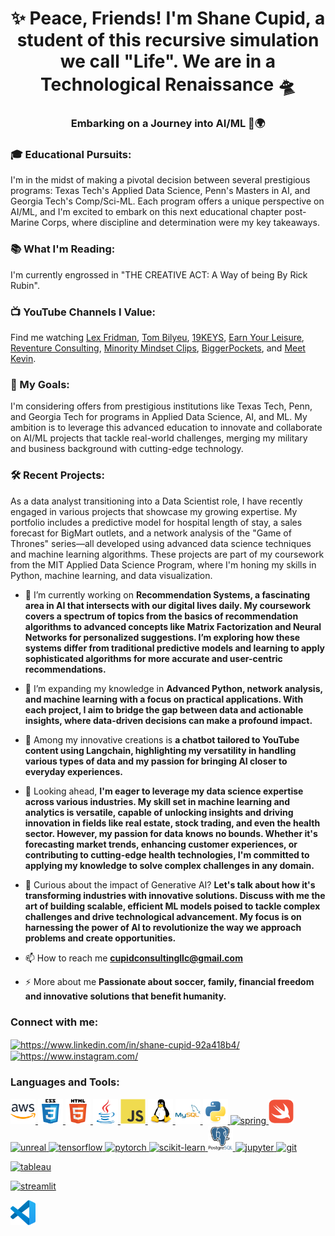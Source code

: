 <h1 align="center">✨ Peace, Friends! I'm Shane Cupid, a student of this recursive simulation we call "Life". We are in a Technological Renaissance 🛸</h1>
<h3 align="center">Embarking on a Journey into AI/ML 🌱🌍</h3>

<h3 align="left">🎓 Educational Pursuits:</h3>
<p>I'm in the midst of making a pivotal decision between several prestigious programs: Texas Tech's Applied Data Science, Penn's Masters in AI, and Georgia Tech's Comp/Sci-ML. Each program offers a unique perspective on AI/ML, and I'm excited to embark on this next educational chapter post-Marine Corps, where discipline and determination were my key takeaways.</p>

<h3 align="left">📚 What I'm Reading:</h3>
<p>I'm currently engrossed in "THE CREATIVE ACT: A Way of being By Rick Rubin".</p>

<h3 align="left">📺 YouTube Channels I Value:</h3>
<p>Find me watching <a href="https://www.youtube.com/@lexfridman" target="_blank">Lex Fridman</a>, <a href="https://www.youtube.com/@TomBilyeu" target="_blank">Tom Bilyeu</a>, <a href="https://www.youtube.com/@19KEYS" target="_blank">19KEYS</a>, <a href="https://www.youtube.com/@EarnYourLeisure" target="_blank">Earn Your Leisure</a>, <a href="https://www.youtube.com/@ReventureConsulting" target="_blank">Reventure Consulting</a>, <a href="https://www.youtube.com/@MinorityMindsetClips" target="_blank">Minority Mindset Clips</a>, <a href="https://www.youtube.com/@biggerpockets" target="_blank">BiggerPockets</a>, and <a href="https://www.youtube.com/@MeetKevin" target="_blank">Meet Kevin</a>.</p>

<h3 align="left">🎯 My Goals:</h3>
<p> I'm considering offers from prestigious institutions like Texas Tech, Penn, and Georgia Tech for programs in Applied Data Science, AI, and ML. My ambition is to leverage this advanced education to innovate and collaborate on AI/ML projects that tackle real-world challenges, merging my military and business background with cutting-edge technology.</p>

<h3 align="left">🛠 Recent Projects:</h3>
<p>As a data analyst transitioning into a Data Scientist role, I have recently engaged in various projects that showcase my growing expertise. My portfolio includes a predictive model for hospital length of stay, a sales forecast for BigMart outlets, and a network analysis of the "Game of Thrones" series—all developed using advanced data science techniques and machine learning algorithms. These projects are part of my coursework from the MIT Applied Data Science Program, where I'm honing my skills in Python, machine learning, and data visualization.</p>

- 🔭 I’m currently working on **Recommendation Systems, a fascinating area in AI that intersects with our digital lives daily. My coursework covers a spectrum of topics from the basics of recommendation algorithms to advanced concepts like Matrix Factorization and Neural Networks for personalized suggestions. I’m exploring how these systems differ from traditional predictive models and learning to apply sophisticated algorithms for more accurate and user-centric recommendations.**

- 🌱 I’m expanding my knowledge in **Advanced Python, network analysis, and machine learning with a focus on practical applications. With each project, I aim to bridge the gap between data and actionable insights, where data-driven decisions can make a profound impact.**

- 🤖 Among my innovative creations is **a chatbot tailored to YouTube content using Langchain, highlighting my versatility in handling various types of data and my passion for bringing AI closer to everyday experiences.**

- 👀 Looking ahead, **I'm eager to leverage my data science expertise across various industries. My skill set in machine learning and analytics is versatile, capable of unlocking insights and driving innovation in fields like real estate, stock trading, and even the health sector. However, my passion for data knows no bounds. Whether it's forecasting market trends, enhancing customer experiences, or contributing to cutting-edge health technologies, I'm committed to applying my knowledge to solve complex challenges in any domain.**

- 💬 Curious about the impact of Generative AI? **Let's talk about how it's transforming industries with innovative solutions. Discuss with me the art of building scalable, efficient ML models poised to tackle complex challenges and drive technological advancement. My focus is on harnessing the power of AI to revolutionize the way we approach problems and create opportunities.**

- 📫 How to reach me **cupidconsultingllc@gmail.com**

- ⚡ More about me **Passionate about soccer, family, financial freedom and innovative solutions that benefit humanity.**

<h3 align="left">Connect with me:</h3>
<p align="left">
<a href="https://linkedin.com/in/https://www.linkedin.com/in/shane-cupid-92a418b4/" target="blank"><img align="center" src="https://raw.githubusercontent.com/rahuldkjain/github-profile-readme-generator/master/src/images/icons/Social/linked-in-alt.svg" alt="https://www.linkedin.com/in/shane-cupid-92a418b4/" height="30" width="40" /></a>
<a href="https://instagram.com/https://www.instagram.com/" target="blank"><img align="center" src="https://raw.githubusercontent.com/rahuldkjain/github-profile-readme-generator/master/src/images/icons/Social/instagram.svg" alt="https://www.instagram.com/" height="30" width="40" /></a>
</p>

<h3 align="left">Languages and Tools:</h3>
<p align="left"> <a href="https://aws.amazon.com" target="_blank" rel="noreferrer"> <img src="https://raw.githubusercontent.com/devicons/devicon/master/icons/amazonwebservices/amazonwebservices-original-wordmark.svg" alt="aws" width="40" height="40"/> </a> <a href="https://www.w3schools.com/css/" target="_blank" rel="noreferrer"> <img src="https://raw.githubusercontent.com/devicons/devicon/master/icons/css3/css3-original-wordmark.svg" alt="css3" width="40" height="40"/> </a> <a href="https://www.w3.org/html/" target="_blank" rel="noreferrer"> <img src="https://raw.githubusercontent.com/devicons/devicon/master/icons/html5/html5-original-wordmark.svg" alt="html5" width="40" height="40"/> </a> <a href="https://www.java.com" target="_blank" rel="noreferrer"> <img src="https://raw.githubusercontent.com/devicons/devicon/master/icons/java/java-original.svg" alt="java" width="40" height="40"/> </a> <a href="https://developer.mozilla.org/en-US/docs/Web/JavaScript" target="_blank" rel="noreferrer"> <img src="https://raw.githubusercontent.com/devicons/devicon/master/icons/javascript/javascript-original.svg" alt="javascript" width="40" height="40"/> </a> <a href="https://www.linux.org/" target="_blank" rel="noreferrer"> <img src="https://raw.githubusercontent.com/devicons/devicon/master/icons/linux/linux-original.svg" alt="linux" width="40" height="40"/> </a> <a href="https://www.mysql.com/" target="_blank" rel="noreferrer"> <img src="https://raw.githubusercontent.com/devicons/devicon/master/icons/mysql/mysql-original-wordmark.svg" alt="mysql" width="40" height="40"/> </a> <a href="https://www.python.org" target="_blank" rel="noreferrer"> <img src="https://raw.githubusercontent.com/devicons/devicon/master/icons/python/python-original.svg" alt="python" width="40" height="40"/> </a> <a href="https://spring.io/" target="_blank" rel="noreferrer"> <img src="https://www.vectorlogo.zone/logos/springio/springio-icon.svg" alt="spring" width="40" height="40"/> </a> <a href="https://developer.apple.com/swift/" target="_blank" rel="noreferrer"> <img src="https://raw.githubusercontent.com/devicons/devicon/master/icons/swift/swift-original.svg" alt="swift" width="40" height="40"/> </a> <a href="https://unrealengine.com/" target="_blank" rel="noreferrer"> <img src="https://raw.githubusercontent.com/kenangundogan/fontisto/036b7eca71aab1bef8e6a0518f7329f13ed62f6b/icons/svg/brand/unreal-engine.svg" alt="unreal" width="40" height="40"/> </a>
<a href="https://www.tensorflow.org/" target="_blank" rel="noreferrer"> <img src="https://www.vectorlogo.zone/logos/tensorflow/tensorflow-icon.svg" alt="tensorflow" width="40" height="40"/> </a>
<a href="https://pytorch.org/" target="_blank" rel="noreferrer"> <img src="https://www.vectorlogo.zone/logos/pytorch/pytorch-icon.svg" alt="pytorch" width="40" height="40"/> </a>
<a href="https://scikit-learn.org/" target="_blank" rel="noreferrer"> <img src="https://upload.wikimedia.org/wikipedia/commons/0/05/Scikit_learn_logo_small.svg" alt="scikit-learn" width="40" height="40"/> </a>
<a href="https://www.postgresql.org/" target="_blank" rel="noreferrer"> <img src="https://raw.githubusercontent.com/devicons/devicon/master/icons/postgresql/postgresql-original-wordmark.svg" alt="postgresql" width="40" height="40"/> </a>
<a href="https://jupyter.org/" target="_blank" rel="noreferrer"> <img src="https://www.vectorlogo.zone/logos/jupyter/jupyter-icon.svg" alt="jupyter" width="40" height="40"/> </a>
<a href="https://git-scm.com/" target="_blank" rel="noreferrer"> <img src="https://www.vectorlogo.zone/logos/git-scm/git-scm-icon.svg" alt="git" width="40" height="40"/> </a>

  <!-- Tableau -->
<a href="https://www.tableau.com/" target="_blank" rel="noreferrer"> <img src="https://www.vectorlogo.zone/logos/tableau/tableau-icon.svg" alt="tableau" width="40" height="40"/> </a>

<!-- Streamlit -->
<a href="https://streamlit.io/" target="_blank" rel="noreferrer"> <img src="https://www.vectorlogo.zone/logos/streamlit/streamlit-icon.svg" alt="streamlit" width="40" height="40"/> </a>

<!-- VS Code -->
<a href="https://code.visualstudio.com/" target="_blank" rel="noreferrer"> <img src="https://raw.githubusercontent.com/devicons/devicon/master/icons/vscode/vscode-original.svg" alt="vscode" width="40" height="40"/> </a>


</p>
